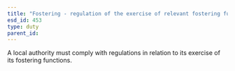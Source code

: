 ```yaml
---
title: "Fostering - regulation of the exercise of relevant fostering functions"
esd_id: 453
type: duty
parent_id:  
---
```


A local authority must comply with regulations in relation to its exercise of its fostering functions.


